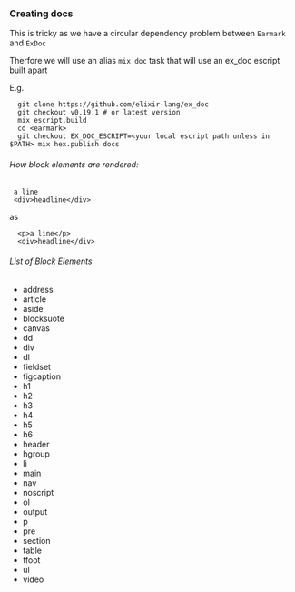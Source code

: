 
### Creating docs

This is tricky as we have a circular dependency problem between `Earmark` and `ExDoc`

Therfore we will use an alias `mix doc` task that will use an ex_doc escript built apart

E.g.

```
  git clone https://github.com/elixir-lang/ex_doc
  git checkout v0.19.1 # or latest version
  mix escript.build
  cd <earmark>
  git checkout EX_DOC_ESCRIPT=<your local escript path unless in $PATH> mix hex.publish docs

```

###### How block elements are rendered:

     a line
     <div>headline</div>

as

      <p>a line</p>
      <div>headline</div>

###### List of Block Elements

* address
* article
* aside
* blocksuote
* canvas
* dd
* div
* dl
* fieldset
* figcaption
* h1
* h2
* h3
* h4
* h5
* h6
* header
* hgroup
* li
* main
* nav
* noscript
* ol
* output
* p
* pre
* section
* table
* tfoot
* ul
* video
